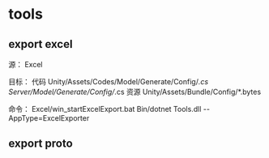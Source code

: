 # tools
## export excel
源：
Excel

目标：
代码 
Unity/Assets/Codes/Model/Generate/Config/*.cs
Server/Model/Generate/Config/*.cs
资源
Unity/Assets/Bundle/Config/*.bytes

命令：
Excel/win_startExcelExport.bat
Bin/dotnet Tools.dll --AppType=ExcelExporter

## export proto